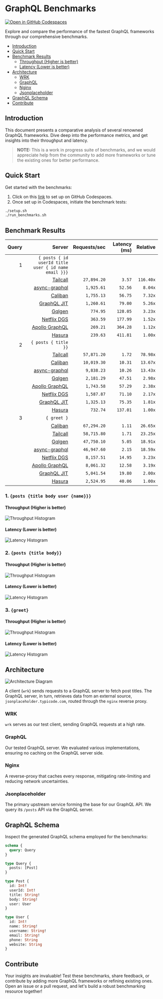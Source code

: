 # GraphQL Benchmarks <!-- omit from toc -->

[![Open in GitHub Codespaces](https://github.com/codespaces/badge.svg)](https://codespaces.new/tailcallhq/graphql-benchmarks)

Explore and compare the performance of the fastest GraphQL frameworks through our comprehensive benchmarks.

- [Introduction](#introduction)
- [Quick Start](#quick-start)
- [Benchmark Results](#benchmark-results)
  - [Throughput (Higher is better)](#throughput-higher-is-better)
  - [Latency (Lower is better)](#latency-lower-is-better)
- [Architecture](#architecture)
  - [WRK](#wrk)
  - [GraphQL](#graphql)
  - [Nginx](#nginx)
  - [Jsonplaceholder](#jsonplaceholder)
- [GraphQL Schema](#graphql-schema)
- [Contribute](#contribute)

[Tailcall]: https://github.com/tailcallhq/tailcall
[Gqlgen]: https://github.com/99designs/gqlgen
[Apollo GraphQL]: https://github.com/apollographql/apollo-server
[Netflix DGS]: https://github.com/netflix/dgs-framework
[Caliban]: https://github.com/ghostdogpr/caliban
[async-graphql]: https://github.com/async-graphql/async-graphql
[Hasura]: https://github.com/hasura/graphql-engine
[GraphQL JIT]: https://github.com/zalando-incubator/graphql-jit

## Introduction

This document presents a comparative analysis of several renowned GraphQL frameworks. Dive deep into the performance metrics, and get insights into their throughput and latency.

> **NOTE:** This is a work in progress suite of benchmarks, and we would appreciate help from the community to add more frameworks or tune the existing ones for better performance.

## Quick Start

Get started with the benchmarks:

1. Click on this [link](https://codespaces.new/tailcallhq/graphql-benchmarks) to set up on GitHub Codespaces.
2. Once set up in Codespaces, initiate the benchmark tests:

```bash
./setup.sh
./run_benchmarks.sh
```

## Benchmark Results

<!-- PERFORMANCE_RESULTS_START -->

| Query | Server | Requests/sec | Latency (ms) | Relative |
|-------:|--------:|--------------:|--------------:|---------:|
| 1 | `{ posts { id userId title user { id name email }}}` |
|| [Tailcall] | `27,894.20` | `3.57` | `116.40x` |
|| [async-graphql] | `1,925.61` | `52.56` | `8.04x` |
|| [Caliban] | `1,755.13` | `56.75` | `7.32x` |
|| [GraphQL JIT] | `1,260.61` | `79.00` | `5.26x` |
|| [Gqlgen] | `774.95` | `128.05` | `3.23x` |
|| [Netflix DGS] | `363.59` | `177.99` | `1.52x` |
|| [Apollo GraphQL] | `269.21` | `364.28` | `1.12x` |
|| [Hasura] | `239.63` | `411.81` | `1.00x` |
| 2 | `{ posts { title }}` |
|| [Tailcall] | `57,871.20` | `1.72` | `78.98x` |
|| [Caliban] | `10,019.30` | `10.31` | `13.67x` |
|| [async-graphql] | `9,838.23` | `10.26` | `13.43x` |
|| [Gqlgen] | `2,181.29` | `47.51` | `2.98x` |
|| [Apollo GraphQL] | `1,743.58` | `57.29` | `2.38x` |
|| [Netflix DGS] | `1,587.87` | `71.10` | `2.17x` |
|| [GraphQL JIT] | `1,325.13` | `75.35` | `1.81x` |
|| [Hasura] | `732.74` | `137.01` | `1.00x` |
| 3 | `{ greet }` |
|| [Caliban] | `67,294.20` | `1.11` | `26.65x` |
|| [Tailcall] | `58,715.80` | `1.71` | `23.25x` |
|| [Gqlgen] | `47,750.10` | `5.05` | `18.91x` |
|| [async-graphql] | `46,947.60` | `2.15` | `18.59x` |
|| [Netflix DGS] | `8,157.51` | `14.95` | `3.23x` |
|| [Apollo GraphQL] | `8,061.32` | `12.58` | `3.19x` |
|| [GraphQL JIT] | `5,041.54` | `19.80` | `2.00x` |
|| [Hasura] | `2,524.95` | `40.06` | `1.00x` |

<!-- PERFORMANCE_RESULTS_END -->



### 1. `{posts {title body user {name}}}`
#### Throughput (Higher is better)

![Throughput Histogram](assets/req_sec_histogram1.png)

#### Latency (Lower is better)

![Latency Histogram](assets/latency_histogram1.png)

### 2. `{posts {title body}}`
#### Throughput (Higher is better)

![Throughput Histogram](assets/req_sec_histogram2.png)

#### Latency (Lower is better)

![Latency Histogram](assets/latency_histogram2.png)

### 3. `{greet}`
#### Throughput (Higher is better)

![Throughput Histogram](assets/req_sec_histogram3.png)

#### Latency (Lower is better)

![Latency Histogram](assets/latency_histogram3.png)

## Architecture

![Architecture Diagram](assets/architecture.png)

A client (`wrk`) sends requests to a GraphQL server to fetch post titles. The GraphQL server, in turn, retrieves data from an external source, `jsonplaceholder.typicode.com`, routed through the `nginx` reverse proxy.

### WRK

`wrk` serves as our test client, sending GraphQL requests at a high rate.

### GraphQL

Our tested GraphQL server. We evaluated various implementations, ensuring no caching on the GraphQL server side.

### Nginx

A reverse-proxy that caches every response, mitigating rate-limiting and reducing network uncertainties.

### Jsonplaceholder

The primary upstream service forming the base for our GraphQL API. We query its `/posts` API via the GraphQL server.

## GraphQL Schema

Inspect the generated GraphQL schema employed for the benchmarks:

```graphql
schema {
  query: Query
}

type Query {
  posts: [Post]
}

type Post {
  id: Int!
  userId: Int!
  title: String!
  body: String!
  user: User
}

type User {
  id: Int!
  name: String!
  username: String!
  email: String!
  phone: String
  website: String
}
```

## Contribute

Your insights are invaluable! Test these benchmarks, share feedback, or contribute by adding more GraphQL frameworks or refining existing ones. Open an issue or a pull request, and let's build a robust benchmarking resource together!
